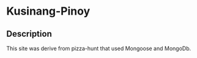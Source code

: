 # Kusinang-Pinoy

## Description
This site was derive from pizza-hunt that used Mongoose and MongoDb.
